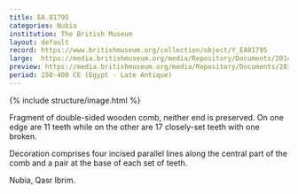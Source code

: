 ```yaml
---
title: EA.81795
categories: Nubia
institution: The British Museum
layout: default
record: https://www.britishmuseum.org/collection/object/Y_EA81795
large:  https://media.britishmuseum.org/media/Repository/Documents/2014_11/5_12/04856a4f_575a_4cdd_8661_a3da00c64cb7/mid_01195967_001.jpg
preview: https://media.britishmuseum.org/media/Repository/Documents/2014_11/5_12/04856a4f_575a_4cdd_8661_a3da00c64cb7/small_01195967_001.jpg
period: 250-400 CE (Egypt - Late Antique)
---
```

{% include structure/image.html %}

Fragment of double-sided wooden comb, neither end is preserved. On one edge are 11 teeth while on the other are 17 closely-set teeth with one broken.

Decoration comprises four incised parallel lines along the central part of the comb and a pair at the base of each set of teeth.

Nubia, Qasr Ibrim.

